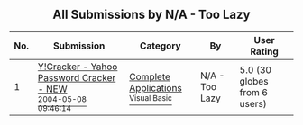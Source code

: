﻿<div align="center">

## All Submissions by N/A \- Too Lazy

</div>

No.  | Submission | Category | By   | User Rating
---- | ---------- | -------- | ---- | -----------
1 | [Y\!Cracker \- Yahoo Password Cracker \- NEW<br /><sup>2004-05-08 09:46:14</sup>](https://github.com/Planet-Source-Code/n-a-too-lazy-y-cracker-yahoo-password-cracker-new__1-53652) | [Complete Applications<br /><sup>Visual Basic</sup>](../ByCategory/complete-applications__1-27.md) | N/A \- Too Lazy | 5.0 (30 globes from 6 users)
